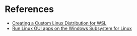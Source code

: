 # References

- [Creating a Custom Linux Distribution for WSL](https://learn.microsoft.com/en-us/windows/wsl/build-custom-distro)
- [Run Linux GUI apps on the Windows Subsystem for Linux](https://learn.microsoft.com/en-us/windows/wsl/tutorials/gui-apps)